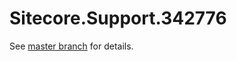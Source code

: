 # Sitecore.Support.342776

See [master branch](https://github.com/sitecoresupport/Sitecore.Support.342776) for details.